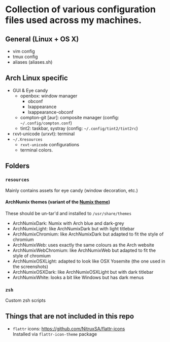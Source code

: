 # Collection of various configuration files used across my machines.

## General (Linux + OS X)
 * vim config
 * tmux config
 * aliases (aliases.sh)

## Arch Linux specific
 * GUI & Eye candy
   * openbox: window manager
     * obconf
     * lxappearance
     * lxappearance-obconf
   * compton-git [aur]: composite manager (config: `~/.config/compton.conf`)
   * tint2: taskbar, systray (config: `~/.config/tint2/tint2rc`)
 * rxvt-unicode (urxvt): terminal
 * `~/.Xresources`
   * `rxvt-unicode` configurations
   * terminal colors.


## Folders
### `resources`
Mainly contains assets for eye candy (window decoration, etc.)
#### ArchNumix themes (variant of the [Numix theme](https://numixproject.org/))
These should be un-tar'd and installed to `/usr/share/themes`
 * ArchNumixDark: Numix with Arch blue and dark-grey
 * ArchNumixLight: like ArchNumixDark but with light titlebar
 * ArchNumixChromium: like ArchNumixDark but adapted to fit the style of chromium
 * ArchNumixWeb: uses exactly the same colours as the Arch website
 * ArchNumixWebChromium:  like ArchNumixWeb but adapted to fit the style of chromium
 * ArchNumixOSXLight: adapted to look like OSX Yosemite (the one used in the screenshots)
 * ArchNumixOSXDark: like ArchNumixOSXLight but with dark titlebar
 * ArchNumixWhite: looks a bit like Windows but has dark menus

### `zsh`
Custom zsh scripts

## Things that are not included in this repo
 * `flattr` icons: https://github.com/NitruxSA/flattr-icons  
      Installed via `flattr-icon-theme` package
